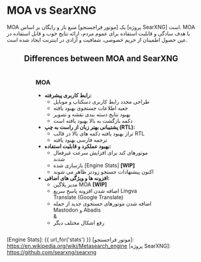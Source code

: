 
# MOA vs SearXNG

MOA یک [موتور فراجستجو] منبع باز و رایگان بر اساس [پروژه SearXNG] است. MOA با هدف سادگی و قابلیت استفاده برای عموم مردم، ارائه نتایج خوب و قابل استفاده در عین حصول اطمینان از حریم خصوصی، شفافیت و آزادی در اینترنت ایجاد شده است.

<style>
  .container {
    display: grid;
    grid-template-columns: repeat(2, 1fr);
    width: 80%;
    min-width: 350px;
    max-width: 1200px;
    margin: auto;
  }
  .container > div.moa {
    padding-right: 20px;
  }
  .container > div.local {
    border-left: 1px solid #ccc;
    padding-left: 20px;
  }
  .container > div.local:has(p > template.hide) {
    display: none;
  }
  .container > div.moa > span > h3:has(template.hide) {
    display: none;
  }
  @media (max-width: 800px) {
    .container {
      grid-template-columns: 1fr;
    }
    .container > div.local {
      border-left: 0px;
      padding-right: 20px;
    }
    .container > div.moa {
      padding-left: 20px;
    }
  }
  .container:has(div.local > p template.hide) {
    grid-template-columns: 1fr;
    width: 50%;
  }
</style>
<div style="text-align: center;">
  <h2>Differences between MOA and SearXNG</h2>
</div>

<div class="container">

<div class="moa">

<span>

<h3>MOA<template {{ "class='hide'" if get_setting('instance_customization.markdown', '') == '' else '' }}></template></h3>

- **رابط کاربری پیشرفته:**
  - طراحی مجدد رابط کاربری دسکتاپ و موبایل
  - جعبه اطلاعات جستجوی بهبود یافته
  - بهبود نتایج دسته بندی نقشه و تصویر
  - دکمه بازگشت به بالا بهبود یافته است
- **پشتیبانی بهتر زبان از راست به چپ (RTL):**
  - تراز بهبود یافته دکمه های بالا در قالب RTL
  - ترجمه فارسی بهبود یافته
- **بهبود عملکرد و قابلیت استفاده:**
  - موتورهای کند برای افزایش سرعت غیرفعال شدند
  - بازسازی شده [Engine Stats] **[WIP]**
  - اکنون پیشنهادات جستجو زودتر ظاهر می شوند
- **افزونه ها و ویژگی های اضافی:**
  - مدیر پلاگین MOA **[WIP]**
  - اضافه شدن افزونه پاسخ سریع Lingva Translate (Google Translate)
  - اضافه شدن موتورهای جستجوی جدید از جمله Mastodon و Abadis
<br>  &
  - رفع اشکال مختلف دیگر

</div>

<div class="local">

{{get_setting('instance_customization.markdown','<template class="hide"></template>')}}

</div>

</div>


[Public Instances]: https://searx.space/
[Engine Stats]: {{ url_for('stats') }}
[موتور فراجستجو]: https://en.wikipedia.org/wiki/Metasearch_engine
[پروژه SearXNG]: https://github.com/searxng/searxng